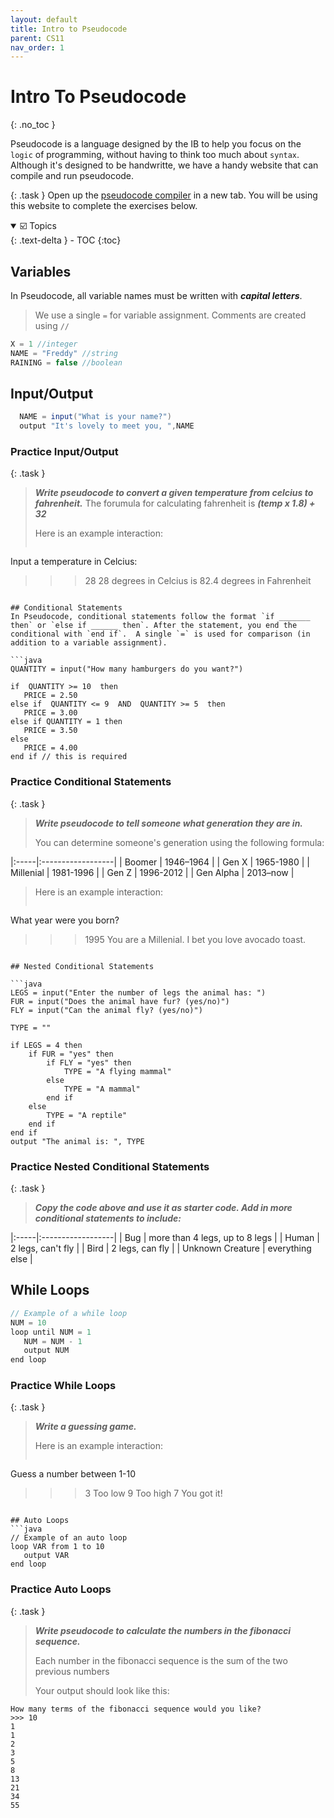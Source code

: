 ```yaml
---
layout: default
title: Intro to Pseudocode 
parent: CS11
nav_order: 1
---
```


# Intro To Pseudocode
{: .no_toc }

Pseudocode is a language designed by the IB to help you focus on the `logic` of programming, without having to think too much about `syntax`. Although it's designed to be handwritte, we have a handy website that can compile and run pseudocode.

{: .task }
Open up the [pseudocode compiler](http://ibcomp.fis.edu/pseudocode/pcode.html) in a new tab. You will be using this website to complete the exercises below.

<!-- >{: .warning }
This compiler does not supply any error messages. If your program isn't running, you can visit the [debugging page](/CS11_labs/troubleshooting_pseudocode.html) to help you troubleshoot. -->

<details open markdown="block">
  <summary>
    ☑️ Topics
  </summary>
  {: .text-delta }
- TOC
{:toc}
</details>

## Variables
In Pseudocode, all variable names must be written with ***capital letters***. 
>We use a single `=` for variable assignment.
>Comments are created using `//`

```java
X = 1 //integer
NAME = "Freddy" //string
RAINING = false //boolean
```

## Input/Output
```java
  NAME = input("What is your name?")  
  output "It's lovely to meet you, ",NAME
```
### Practice Input/Output

{: .task }
>***Write pseudocode to convert a given temperature from celcius to fahrenheit.*** 
>The forumula for calculating fahrenheit is ***(temp x 1.8) + 32***
>
>Here is an example interaction:
>```
Input a temperature in Celcius:
>>> 28
28 degrees in Celcius is 82.4 degrees in Fahrenheit
```

## Conditional Statements
In Pseudocode, conditional statements follow the format `if _______ then` or `else if ______ then`. After the statement, you end the conditional with `end if`.  A single `=` is used for comparison (in addition to a variable assignment).

```java
QUANTITY = input("How many hamburgers do you want?")
 
if  QUANTITY >= 10  then
   PRICE = 2.50
else if  QUANTITY <= 9  AND  QUANTITY >= 5  then
   PRICE = 3.00
else if QUANTITY = 1 then
   PRICE = 3.50
else
   PRICE = 4.00
end if // this is required
```

### Practice Conditional Statements

{: .task }
>***Write pseudocode to tell someone what generation they are in.*** 
>
>You can determine someone's generation using the following formula:
>
|:-----|:------------------|
| Boomer | 1946–1964 |
| Gen X | 1965-1980   | 
| Millenial   | 1981-1996 | 
| Gen Z    | 1996-2012 | 
| Gen Alpha   | 2013–now | 
>
>Here is an example interaction:
>```
What year were you born?
>>> 1995
You are a Millenial. I bet you love avocado toast.
```

## Nested Conditional Statements

```java
LEGS = input("Enter the number of legs the animal has: ")
FUR = input("Does the animal have fur? (yes/no)")
FLY = input("Can the animal fly? (yes/no)")

TYPE = ""

if LEGS = 4 then
    if FUR = "yes" then
        if FLY = "yes" then
            TYPE = "A flying mammal"
        else
            TYPE = "A mammal"
        end if
    else
        TYPE = "A reptile"
    end if
end if
output "The animal is: ", TYPE
```
### Practice Nested Conditional Statements

{: .task }
>***Copy the code above and use it as starter code. Add in more conditional statements to include:*** 
>
|:-----|:------------------|
| Bug | more than 4 legs, up to 8 legs | 
| Human | 2 legs, can't fly |
| Bird | 2 legs, can fly   | 
| Unknown Creature | everything else | 

## While Loops
```java
// Example of a while loop
NUM = 10
loop until NUM = 1
   NUM = NUM - 1
   output NUM
end loop
```
### Practice While Loops

{: .task }
>***Write a guessing game.***  
>
>Here is an example interaction:
>```
Guess a number between 1-10
>>> 3
Too low
>>>9
Too high
>>>7
You got it!
```

## Auto Loops
```java
// Example of an auto loop
loop VAR from 1 to 10
   output VAR
end loop
```

### Practice Auto Loops

{: .task }
>***Write pseudocode to calculate the numbers in the fibonacci sequence.*** 
>
>Each number in the fibonacci sequence is the sum of the two previous numbers
>
>Your output should look like this:
```
How many terms of the fibonacci sequence would you like?
>>> 10
1
1
2
3
5
8
13
21
34
55
```